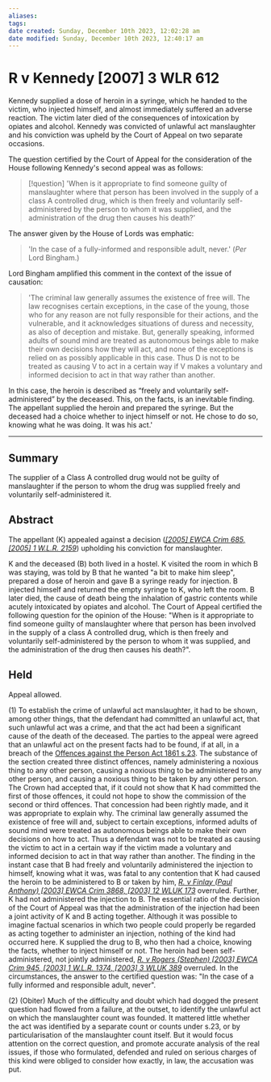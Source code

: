 ```yaml
---
aliases: 
tags: 
date created: Sunday, December 10th 2023, 12:02:28 am
date modified: Sunday, December 10th 2023, 12:40:17 am
---
```


# R v Kennedy [2007] 3 WLR 612

Kennedy supplied a dose of heroin in a syringe, which he handed to the victim, who injected himself, and almost immediately suffered an adverse reaction. The victim later died of the consequences of intoxication by opiates and alcohol. Kennedy was convicted of unlawful act manslaughter and his conviction was upheld by the Court of Appeal on two separate occasions.

The question certified by the Court of Appeal for the consideration of the House following Kennedy's second appeal was as follows:

> [!question]
> 'When is it appropriate to find someone guilty of manslaughter where that person has been involved in the supply of a class A controlled drug, which is then freely and voluntarily self-administered by the person to whom it was supplied, and the administration of the drug then causes his death?’

The answer given by the House of Lords was emphatic:

> 'In the case of a fully-informed and responsible adult, never.' (_Per_ Lord Bingham.)

Lord Bingham amplified this comment in the context of the issue of causation:

> 'The criminal law generally assumes the existence of free will. The law recognises certain exceptions, in the case of the young, those who for any reason are not fully responsible for their actions, and the vulnerable, and it acknowledges situations of duress and necessity, as also of deception and mistake. But, generally speaking, informed adults of sound mind are treated as autonomous beings able to make their own decisions how they will act, and none of the exceptions is relied on as possibly applicable in this case. Thus D is not to be treated as causing V to act in a certain way if V makes a voluntary and informed decision to act in that way rather than another.

In this case, the heroin is described as “freely and voluntarily self-administered” by the deceased. This, on the facts, is an inevitable finding. The appellant supplied the heroin and prepared the syringe. But the deceased had a choice whether to inject himself or not. He chose to do so, knowing what he was doing. It was his act.'

---

## Summary

The supplier of a Class A controlled drug would not be guilty of manslaughter if the person to whom the drug was supplied freely and voluntarily self-administered it.

## Abstract

The appellant (K) appealed against a decision (_[[2005] EWCA Crim 685, [2005] 1 W.L.R. 2159](https://uk.westlaw.com/Document/I51035A91E42811DA8FC2A0F0355337E9/View/FullText.html?originationContext=document&transitionType=DocumentItem&ppcid=8293fae7595444808e39e2bc16c65b22&contextData=(sc.Default))_) upholding his conviction for manslaughter.

K and the deceased (B) both lived in a hostel. K visited the room in which B was staying, was told by B that he wanted "a bit to make him sleep", prepared a dose of heroin and gave B a syringe ready for injection. B injected himself and returned the empty syringe to K, who left the room. B later died, the cause of death being the inhalation of gastric contents while acutely intoxicated by opiates and alcohol. The Court of Appeal certified the following question for the opinion of the House: "When is it appropriate to find someone guilty of manslaughter where that person has been involved in the supply of a class A controlled drug, which is then freely and voluntarily self-administered by the person to whom it was supplied, and the administration of the drug then causes his death?".

## Held

Appeal allowed.

(1) To establish the crime of unlawful act manslaughter, it had to be shown, among other things, that the defendant had committed an unlawful act, that such unlawful act was a crime, and that the act had been a significant cause of the death of the deceased. The parties to the appeal were agreed that an unlawful act on the present facts had to be found, if at all, in a breach of the [Offences against the Person Act 1861 s.23](https://uk.westlaw.com/Document/I0BFCDC30E44811DA8D70A0E70A78ED65/View/FullText.html?originationContext=document&transitionType=DocumentItem&ppcid=8293fae7595444808e39e2bc16c65b22&contextData=(sc.Default)). The substance of the section created three distinct offences, namely administering a noxious thing to any other person, causing a noxious thing to be administered to any other person, and causing a noxious thing to be taken by any other person. The Crown had accepted that, if it could not show that K had committed the first of those offences, it could not hope to show the commission of the second or third offences. That concession had been rightly made, and it was appropriate to explain why. The criminal law generally assumed the existence of free will and, subject to certain exceptions, informed adults of sound mind were treated as autonomous beings able to make their own decisions on how to act. Thus a defendant was not to be treated as causing the victim to act in a certain way if the victim made a voluntary and informed decision to act in that way rather than another. The finding in the instant case that B had freely and voluntarily administered the injection to himself, knowing what it was, was fatal to any contention that K had caused the heroin to be administered to B or taken by him, _[R. v Finlay (Paul Anthony) [2003] EWCA Crim 3868, [2003] 12 WLUK 173](https://uk.westlaw.com/Document/I438DEB50E42811DA8FC2A0F0355337E9/View/FullText.html?originationContext=document&transitionType=DocumentItem&ppcid=8293fae7595444808e39e2bc16c65b22&contextData=(sc.Default))_ overruled. Further, K had not administered the injection to B. The essential ratio of the decision of the Court of Appeal was that the administration of the injection had been a joint activity of K and B acting together. Although it was possible to imagine factual scenarios in which two people could properly be regarded as acting together to administer an injection, nothing of the kind had occurred here. K supplied the drug to B, who then had a choice, knowing the facts, whether to inject himself or not. The heroin had been self-administered, not jointly administered, _[R. v Rogers (Stephen) [2003] EWCA Crim 945, [2003] 1 W.L.R. 1374, [2003] 3 WLUK 389](https://uk.westlaw.com/Document/I6464BFC0E42811DA8FC2A0F0355337E9/View/FullText.html?originationContext=document&transitionType=DocumentItem&ppcid=8293fae7595444808e39e2bc16c65b22&contextData=(sc.Default))_ overruled. In the circumstances, the answer to the certified question was: "In the case of a fully informed and responsible adult, never".

(2) (Obiter) Much of the difficulty and doubt which had dogged the present question had flowed from a failure, at the outset, to identify the unlawful act on which the manslaughter count was founded. It mattered little whether the act was identified by a separate count or counts under s.23, or by particularisation of the manslaughter count itself. But it would focus attention on the correct question, and promote accurate analysis of the real issues, if those who formulated, defended and ruled on serious charges of this kind were obliged to consider how exactly, in law, the accusation was put.
